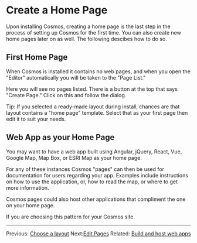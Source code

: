 # Create a Home Page
Upon installing Cosmos, creating a home page is the last step in the process of setting up Cosmos for the first time. You can also create new home pages later on as well. The following descibes how to do so.

## First Home Page
When Cosmos is installed it contains no web pages, and when you open the "Editor" automatically you will be taken to the "Page List."

Here you will see no pages listed. There is a button at the top that says "Create Page." Click on this and follow the dialog.

Tip: If you selected a ready-made layout during install, chances are that layout contains a "home page" template. Select that as your first page then edit it to suit your needs.

## Web App as your Home Page
You may want to have a web app built using Angular, jQuery, React, Vue, Google Map, Map Box, or ESRI Map as your home page.

For any of these instances Cosmos "pages" can then be used for documentation for users regarding your app. Examples include instructions on how to use the application, or, how to read the map, or where to get more information.

Cosmos pages could also host other applications that compliment the one on your home page.

If you are choosing this pattern for your Cosmos site.

___
Previous: [Choose a layout](https://github.com/CosmosSoftware/Cosmos.Cms/blob/main/Documentation/Layouts/Import.md) Next:[Edit Pages]() Related: [Build and host web apps]()
